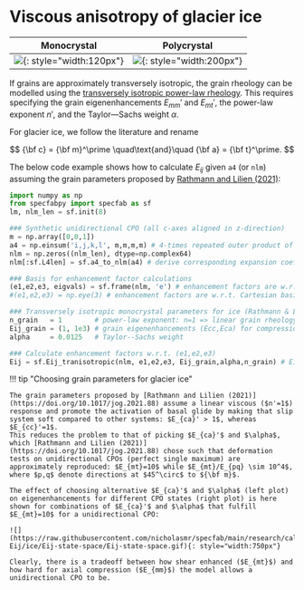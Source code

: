 # Viscous anisotropy of glacier ice 

| Monocrystal | Polycrystal |
| :-: | :-: |
| ![](https://raw.githubusercontent.com/nicholasmr/specfab/main/images/tranisotropic/tranisotropic-viscous-monocrystal.png){: style="width:120px"} | ![](https://raw.githubusercontent.com/nicholasmr/specfab/main/images/tranisotropic/polycrystal.png){: style="width:200px"} |

If grains are approximately transversely isotropic, the grain rheology can be modelled using the [transversely isotropic power-law rheology](constitutive-viscoplastic.md).
This requires specifying the grain eigenenhancements $E_{mm}'$ and $E_{mt}'$, the power-law exponent $n'$, and the Taylor&mdash;Sachs weight $\alpha$.

For glacier ice, we follow the literature and rename 

$$
{\bf c} = {\bf m}^\prime \quad\text{and}\quad {\bf a} = {\bf t}^\prime.
$$

The below code example shows how to calculate $E_{ij}$ given `a4` (or `nlm`) assuming the grain parameters proposed by [Rathmann and Lilien (2021)](https://doi.org/10.1017/jog.2021.88): 

```python
import numpy as np
from specfabpy import specfab as sf
lm, nlm_len = sf.init(8) 

### Synthetic unidirectional CPO (all c-axes aligned in z-direction)
m = np.array([0,0,1]) 
a4 = np.einsum('i,j,k,l', m,m,m,m) # 4-times repeated outer product of m
nlm = np.zeros((nlm_len), dtype=np.complex64)
nlm[:sf.L4len] = sf.a4_to_nlm(a4) # derive corresponding expansion coefficients

### Basis for enhancement factor calculations
(e1,e2,e3, eigvals) = sf.frame(nlm, 'e') # enhancement factors are w.r.t. a^(2) basis (i.e. eigenenhancements)
#(e1,e2,e3) = np.eye(3) # enhancement factors are w.r.t. Cartesian basis (x,y,z)

### Transversely isotropic monocrystal parameters for ice (Rathmann & Lilien, 2021)
n_grain   = 1        # power-law exponent: n=1 => linear grain rheology, nonlinear (n>1) is unsupported.
Eij_grain = (1, 1e3) # grain eigenenhancements (Ecc,Eca) for compression along c-axis (Ecc) and for shear parallel to basal plane (Eca)
alpha     = 0.0125   # Taylor--Sachs weight

### Calculate enhancement factors w.r.t. (e1,e2,e3)
Eij = sf.Eij_tranisotropic(nlm, e1,e2,e3, Eij_grain,alpha,n_grain) # Eij=(E11,E22,E33,E23,E13,E12)
```

!!! tip "Choosing grain parameters for glacier ice"

    The grain parameters proposed by [Rathmann and Lilien (2021)](https://doi.org/10.1017/jog.2021.88) assume a linear viscous ($n'=1$) response and promote the activation of basal glide by making that slip system soft compared to other systems: $E_{ca}' > 1$, whereas $E_{cc}'=1$. 
    This reduces the problem to that of picking $E_{ca}'$ and $\alpha$, which [Rathmann and Lilien (2021)](https://doi.org/10.1017/jog.2021.88) chose such that deformation tests on unidirectional CPOs (perfect single maximum) are approximately reproduced: $E_{mt}=10$ while $E_{mt}/E_{pq} \sim 10^4$, where $p,q$ denote directions at $45^\circ$ to ${\bf m}$.

    The effect of choosing alternative $E_{ca}'$ and $\alpha$ (left plot) on eigenenhancements for different CPO states (right plot) is here shown for combinations of $E_{ca}'$ and $\alpha$ that fulfill $E_{mt}=10$ for a unidirectional CPO:

    ![](https://raw.githubusercontent.com/nicholasmr/specfab/main/research/calibrate-Eij/ice/Eij-state-space/Eij-state-space.gif){: style="width:750px"}

    Clearly, there is a tradeoff between how shear enhanced ($E_{mt}$) and how hard for axial compression ($E_{mm}$) the model allows a unidirectional CPO to be.
    


